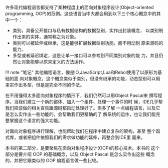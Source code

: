 许多现代编程语言都支持了某种程度上的面向对象程序设计(Object-oriented programming, OOP)的范例。这些语言当中大都会用到以下三个核心概念中的其中一个：

+ 类别，具备公开接口与私有数据结构的数据型别，实作出封装概念，
以类别制作出来的实体，通常称之为对象。
+ 类别可以被延伸或继承，这是能够扩展数据型别功能，而不用动到
原来源码的能力。
+ 多型或者延迟绑定，这是让单一接口可以参考到不同类别对象的能
力，并且仍然让对象能够以原来定义的方法运作。

!!! note "笔记"
    其他编程语言，像是IO,JavaScript,Lua和Rebol使用了以原形为基础的面
    向对象概念，这个概念类似于类别，但没有继承的功能，动态型别可以用
    来实作出多型，但是是完全不同的作法。

在不用懂得太多面向对象程序的情形下，我们仍然可以用Object Pascal来
撰写程序。当我们建立一个新的窗体、加入一个组件、处理一个事件的时
候，IDE几乎帮我们把该做的相关宣告跟源码都自动处理好了。但多了解
一点编程语言，以及它是怎么实作出一些功能的，会帮助我们更精确的了
解系统的运作，也让我们能完整掌握这个语言的强大功能。

对面向对象程序进行理解，也能帮助我们在程序中建立复杂的架构，甚至
整个函式库，或者把组件依照我们的需求做功能的延伸，再整合到IDE里
面来。

本书的第二部分，是要聚焦在面向对象程序设计(OOP)的核心技术。本书的
这个部分是要介绍 OOP 的基础概念，以及 Object Pascal 是怎么实作出这些
概念的，并把它跟类似的 OOP 编程语言做一些比较。